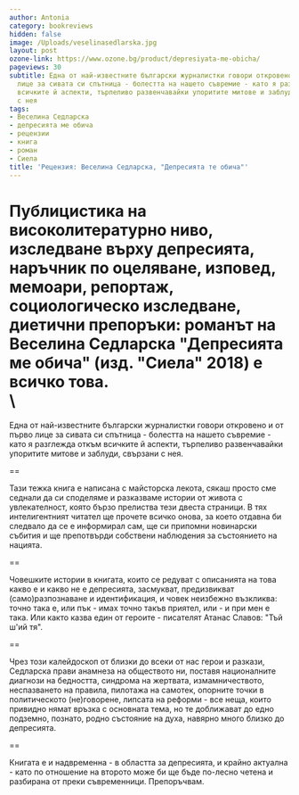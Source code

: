 ```yaml
---
author: Antonia
category: bookreviews
hidden: false
image: /Uploads/veselinasedlarska.jpg
layout: post
ozone-link: https://www.ozone.bg/product/depresiyata-me-obicha/
pageviews: 30
subtitle: Една от най-известните български журналистки говори откровено и от първо
  лице за сивата си спътница - болестта на нашето съвремие - като я разглежда откъм
  всичките й аспекти, търпеливо развенчавайки упоритите митове и заблуди, свързани
  с нея
tags:
- Веселина Седларска
- депресията ме обича
- рецензии
- книга
- роман
- Сиела
title: 'Рецензия: Веселина Седларска, "Депресията те обича"'
---
```


Публицистика на високолитературно ниво, изследване върху депресията, наръчник по оцеляване, изповед, мемоари, репортаж, социологическо изследване, диетични препоръки: романът на Веселина Седларска "Депресията ме обича" (изд. "Сиела" 2018) е всичко това. \
\
==

Една от най-известните български журналистки говори откровено и от първо лице за сивата си спътница - болестта на нашето съвремие - като я разглежда откъм всичките й аспекти, търпеливо развенчавайки упоритите митове и заблуди, свързани с нея. 

\==

Тази тежка книга е написана с майсторска лекота, сякаш просто сме седнали да си споделяме и разказваме истории от живота с увлекателност, която бързо прелиства тези двеста страници. В тях интелигентният читател ще прочете всичко онова, за което отдавна би следвало да се е информирал сам, ще си припомни новинарски събития и ще препотвърди собствени наблюдения за състоянието на нацията. 

\==

Човешките истории в книгата, които се редуват с описанията на това какво е и какво не е депресията, засмукват, предизвикват (само)разпознаване и идентификация, и човек неизбежно възкликва: точно така е, или пък - имах точно такъв приятел, или - и при мен е така. Или както казва един от героите - писателят Атанас Славов: "Тъй ш'ий тя". 

\==

Чрез този калейдоскоп от близки до всеки от нас герои и разкази, Седларска прави анамнеза на обществото ни, поставя националните диагнози на бедността, синдрома на жертвата, измамничеството, неспазването на правила, пилотажа на самотек, опорните точки в политическото (не)говорене, липсата на реформи - все неща, които привидно нямат връзка с основната тема, но те доближават до едно подземно, познато, родно състояние на духа, навярно много близко до депресията. 

\==

Книгата е и надвременна - в областта за депресията, и крайно актуална - като по отношение на второто може би ще бъде по-лесно четена и разбирана от преки съвременници. Препоръчвам.